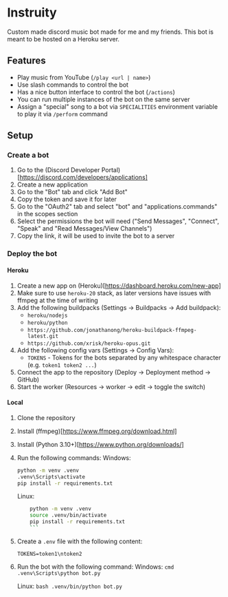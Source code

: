 # Instruity

Custom made discord music bot made for me and my friends.
This bot is meant to be hosted on a Heroku server.

## Features

- Play music from YouTube (`/play <url | name>`)
- Use slash commands to control the bot
- Has a nice button interface to control the bot (`/actions`)
- You can run multiple instances of the bot on the same server
- Assign a "special" song to a bot via `SPECIALITIES` environment variable to play it via `/perform` command

## Setup

### Create a bot

1. Go to the (Discord Developer Portal)[https://discord.com/developers/applications]
1. Create a new application
1. Go to the "Bot" tab and click "Add Bot"
1. Copy the token and save it for later
1. Go to the "OAuth2" tab and select "bot" and "applications.commands" in the scopes section
1. Select the permissions the bot will need ("Send Messages", "Connect", "Speak" and "Read Messages/View Channels")
1. Copy the link, it will be used to invite the bot to a server

### Deploy the bot

#### Heroku

1. Create a new app on (Heroku)[https://dashboard.heroku.com/new-app]
1. Make sure to use `heroku-20` stack, as later versions have issues with ffmpeg at the time of writing
1. Add the following buildpacks (Settings -> Buildpacks -> Add buildpack):
   - `heroku/nodejs`
   - `heroku/python`
   - `https://github.com/jonathanong/heroku-buildpack-ffmpeg-latest.git`
   - `https://github.com/xrisk/heroku-opus.git`
1. Add the following config vars (Settings -> Config Vars):
    - `TOKENS` - Tokens for the bots separated by any whitespace character (e.g. `token1 token2 ...`)
1. Connect the app to the repository (Deploy -> Deployment method -> GitHub)
1. Start the worker (Resources -> worker -> edit -> toggle the switch)

#### Local

1. Clone the repository
1. Install (ffmpeg)[https://www.ffmpeg.org/download.html]
1. Install (Python 3.10+)[https://www.python.org/downloads/]
1. Run the following commands:
    Windows:
    ```cmd
    python -m venv .venv
    .venv\Scripts\activate
    pip install -r requirements.txt
    ```

    Linux:
    ```bash
        python -m venv .venv
        source .venv/bin/activate
        pip install -r requirements.txt
        ```
1. Create a `.env` file with the following content:
   ```env
   TOKENS=token1\ntoken2
   ```
1. Run the bot with the following command:
    Windows:
        ```cmd
        .venv\Scripts\python bot.py
        ```

    Linux:
        ```bash
        .venv/bin/python bot.py
        ```
